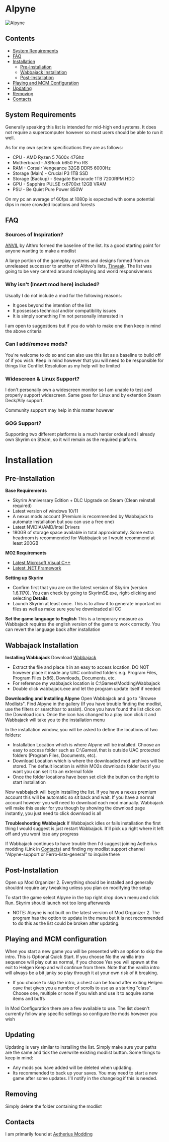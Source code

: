 # Alpyne
![Alpyne](https://github.com/user-attachments/assets/05fd7149-ac81-46b8-ac0a-e035498ea6a2)


## Contents
- [System Requirements](#system-requirements)
- [FAQ](#faq)
- [Installation](#installation)
    - [Pre-Installation](#pre-installation)
    - [Wabbajack Installation](#wabbajack-installation)
    - [Post-Installation](#post-installation)
- [Playing and MCM Configuration](#playing-and-mcm-configuration)
- [Updating](#updating)
- [Removing](#removing)
- [Contacts](#contacts)



## System Requirements
Generally speaking this list is intended for mid-high end systems. It does not require a supercomputer however so most users should be able to run it well. 

As for my own system specifications they are as follows:
- CPU               - AMD Ryzen 5 7600x 47Ghz
- Motherboard       - ASRock b650 Pro RS
- RAM               - Corsair Vengeance 32GB DDR5 6000Hz
- Storage (Main)    - Crucial P3 1TB SSD
- Storage (Backup)  - Seagate Barracude 1TB 7200RPM HDD
- GPU               - Sapphire PULSE rx6700xt 12GB VRAM
- PSU               - Be Quiet Pure Power 850W

On my pc an average of 60fps at 1080p is expected with some potential dips in more crowded locations and forests


## FAQ
### Sources of Inspiration?
[ANVIL](https://github.com/Althro/Anvil) by Althro formed the baseline of the list. Its a good starting point for anyone wanting to make a modlist

A large portion of the gameplay systems and designs formed from an unreleased successor to another of Althro's lists, [Tinvaak](https://loadorderlibrary.com/lists/tinvaak-3). The list was going to be very centred around roleplaying and world responsiveness

### Why isn't (Insert mod here) included?
Usually I do not include a mod for the following reasons:
- It goes beyond the intention of the list
- It possesses technical and/or compatibility issues
- It is simply something I'm not personally interested in

I am open to suggestions but if you do wish to make one then keep in mind the above criteria

### Can I add/remove mods?
You're welcome to do so and can also use this list as a baseline to build off of if you wish. Keep in mind however that you will need to be responsible for things like Conflict Resolution as my help will be limited

### Widescreen & Linux Support?
I don't personally own a widescreen monitor so I am unable to test and properly support widescreen. Same goes for Linux and by extention Steam Deck/Ally support. 

Community support may help in this matter however

### GOG Support?
Supporting two different platforms is a much harder ordeal and I already own Skyrim on Steam, so it will remain as the required platform. 

# Installation
## Pre-Installation
**Base Requirements**
- Skyrim Anniversary Edition + DLC Upgrade on Steam (Clean reinstall required)
- Latest version of windows 10/11
- A nexus mods account (Premium is recommended by Wabbajack to automate installation but you can use a free one)
- Latest NVIDIA/AMD/Intel Drivers
- 180GB of storage space available in total approximately. Some extra headroom is recommended for Wabbajack so I would recommend at least 200GB

**MO2 Requirements**
- [Latest Microsoft Visual C++](https://learn.microsoft.com/en-us/cpp/windows/latest-supported-vc-redist?view=msvc-170)
- [Latest .NET Framework](https://dotnet.microsoft.com/en-us/download/dotnet-framework)

**Setting up Skyrim**
- Confirm first that you are on the latest version of Skyrim (version 1.6.1170). You can check by going to SkyrimSE.exe, right-clicking and selecting **Details**
- Launch Skyrim at least once. This is to allow it to generate important ini files as well as make sure you've downloaded all CC

**Set the game language to English**
This is a temporary measure as Wabbajack requires the english version of the game to work correctly. You can revert the language back after installation

## Wabbajack Installation
**Installing Wabbajack**
Download [Wabbajack](https://www.wabbajack.org/)
- Extract the file and place it in an easy to access location. DO NOT however place it inside any UAC controlled folders e.g. Program Files, Program Files (x86), Downloads, Documents, etc.
- For reference my wabbajack location is C:\Games\Modding\Wabbajack
- Double click wabbajack.exe and let the program update itself if needed

**Downloading and Installing Alpyne**
Open Wabbajack and go to "Browse Modlists". Find Alpyne in the gallery (If you have trouble finding the modlist, use the filters or searchbar to assist). Once you have found the list click on the Download icon. Once the icon has changed to a play icon click it and Wabbajack will take you to the installation menu

In the installation window, you will be asked to define the locations of two folders:
- Installation Location which is where Alpyne will be installed. Choose an easy to access folder such as C:\Games\ that is outside UAC protected folders (Program Files, Documents, etc).
- Download Location which is where the downloaded mod archives will be stored. The default location is within MO2s downloads folder but if you want you can set it to an external folde
- Once the folder locations have been set click the button on the right to start installation

Now wabbajack will begin installing the list. If you have a nexus premium account this will be automatic so sit back and wait. If you have a normal account however you will need to download each mod manually. Wabbajack will make this easier for you though by showing the download page instantly, you just need to click download is all

**Troubleshooting Wabbajack**
If Wabbajack idles or fails installation the first thing I would suggest is just restart Wabbajack. It'll pick up right where it left off and you wont lose any progress

If Wabbajack continues to have trouble then I'd suggest joining Aetherius modding (Link in [Contacts](#contacts)) and finding my modlist support channel "Alpyne-support or Ferro-lists-general" to inquire there

## Post-Installation
Open up Mod Organizer 2. Everything should be installed and generally shouldnt require any tweaking unless you plan on modifying the setup

To start the game select Alpyne in the top right drop down menu and click Run. Skyrim should launch not too long afterwards
- NOTE: Alpyne is not built on the latest version of Mod Organizer 2. The program has the option to update in the menu but it is not recommended to do this as the list could be broken after updating.

## Playing and MCM configuration
When you start a new game you will be presented with an option to skip the intro. This is Optional Quick Start. If you choose No the vanilla intro sequence will play out as normal, if you choose Yes you will spawn at the exit to Helgen Keep and will continue from there. Note that the vanilla intro will always be a bit janky so play through it at your own risk of it breaking.
- If you choose to skip the intro, a chest can be found after exiting Helgen cave that gives you a number of scrolls to use as a starting "class". Choose one, multiple or none if you wish and use it to acquire some items and buffs

In Mod Configuration there are a few available to use. The list doesn't currently follow any specific settings so configure the mods however you wish

## Updating
Updating is very similar to installing the list. Simply make sure your paths are the same and tick the overwrite existing modlist button. 
Some things to keep in mind:
- Any mods you have added will be deleted when updating.
- Its recommended to back up your saves. You may need to start a new game after some updates. I'll notify in the changelog if this is needed.

## Removing
Simply delete the folder containing the modlist

## Contacts
I am primarily found at [Aetherius Modding](https://discord.gg/aetherius-modding)
